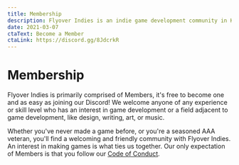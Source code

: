 ```yaml
---
title: Membership
description: Flyover Indies is an indie game development community in Kansas City in Midwest region. Join us for events and to connect with game developers in the area.
date: 2021-03-07
ctaText: Become a Member
ctaLink: https://discord.gg/8JdcrkR
---
```


# Membership

Flyover Indies is primarily comprised of Members, it's free to become one and as easy as joining our Discord! We welcome anyone of any experience or skill level who has an interest in game development or a field adjacent to game development, like design, writing, art, or music.

Whether you've never made a game before, or you're a seasoned AAA veteran, you'll find a welcoming and friendly community with Flyover Indies. An interest in making games is what ties us together. Our only expectation of Members is that you follow our [Code of Conduct](/about).

